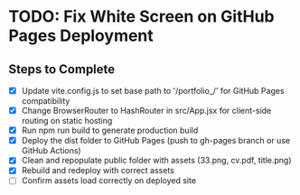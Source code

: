 # TODO: Fix White Screen on GitHub Pages Deployment

## Steps to Complete
- [x] Update vite.config.js to set base path to '/portfolio_/' for GitHub Pages compatibility
- [x] Change BrowserRouter to HashRouter in src/App.jsx for client-side routing on static hosting
- [x] Run npm run build to generate production build
- [x] Deploy the dist folder to GitHub Pages (push to gh-pages branch or use GitHub Actions)
- [x] Clean and repopulate public folder with assets (33.png, cv.pdf, title.png)
- [x] Rebuild and redeploy with correct assets
- [ ] Confirm assets load correctly on deployed site
